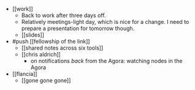 - [[work]]
  - Back to work after three days off.
  - Relatively meetings-light day, which is nice for a change. I need to prepare a presentation for tomorrow though.
  - [[slides]]
- #push [[fellowship of the link]]
  - [[shared notes across six tools]]
  - [[chris aldrich]]
    - on notifications *back* from the Agora: watching nodes in the Agora
- [[flancia]]
  - [[gone gone gone]]
